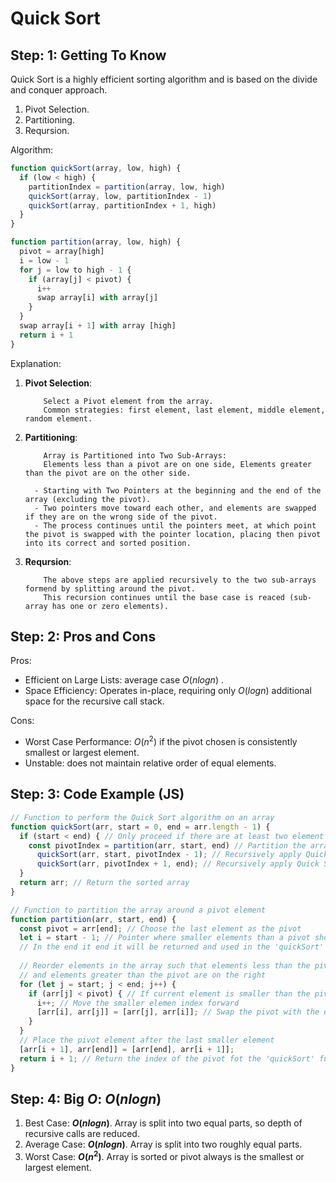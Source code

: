 # Quick Sort
<b></b>
<b><i></i></b>

## Step: 1: Getting To Know

Quick Sort is a highly efficient sorting algorithm and is based on the divide and conquer approach.

1. Pivot Selection.
2. Partitioning.
3. Reqursion.


Algorithm:
```js
function quickSort(array, low, high) {
  if (low < high) {
    partitionIndex = partition(array, low, high)
    quickSort(array, low, partitionIndex - 1)
    quickSort(array, partitionIndex + 1, high)
  }
}

function partition(array, low, high) {
  pivot = array[high]
  i = low - 1
  for j = low to high - 1 {
    if (array[j] < pivot) {
      i++
      swap array[i] with array[j]
    }
  }
  swap array[i + 1] with array [high]
  return i + 1
}
```


Explanation:
1. <b>Pivot Selection</b>: 
      ```
          Select a Pivot element from the array. 
          Common strategies: first element, last element, middle element, random element.
      ```
2. <b>Partitioning</b>: 

      ```
          Array is Partitioned into Two Sub-Arrays: 
          Elements less than a pivot are on one side, Elements greater than the pivot are on the other side.
      ```
      ```
        - Starting with Two Pointers at the beginning and the end of the array (excluding the pivot).
        - Two pointers move toward each other, and elements are swapped if they are on the wrong side of the pivot.
        - The process continues until the pointers meet, at which point the pivot is swapped with the pointer location, placing then pivot into its correct and sorted position.
      ```
3. <b>Reqursion</b>:
      ```
          The above steps are applied recursively to the two sub-arrays formend by splitting around the pivot. 
          This recursion continues until the base case is reaced (sub-array has one or zero elements).
      ```


## Step: 2: Pros and Cons

Pros:
- Efficient on Large Lists: average case  $O(n log n)$ .
- Space Efficiency: Operates in-place, requiring only $O(log n)$ additional space for the recursive call stack.

Cons:
- Worst Case Performance: $O(n^2)$ if the pivot chosen is consistently smallest or largest element.
- Unstable: does not maintain relative order of equal elements.


## Step: 3: Code Example (JS)

```js
// Function to perform the Quick Sort algorithm on an array
function quickSort(arr, start = 0, end = arr.length - 1) {
  if (start < end) { // Only proceed if there are at least two element to sort
    const pivotIndex = partition(arr, start, end) // Partition the array and get the pivot index
      quickSort(arr, start, pivotIndex - 1); // Recursively apply Quick Sort to the left sub-array
      quickSort(arr, pivotIndex + 1, end); // Recursively apply Quick Sort to the right sub-array
  }
  return arr; // Return the sorted array
}

// Function to partition the array around a pivot element
function partition(arr, start, end) {
  const pivot = arr[end]; // Choose the last element as the pivot
  let i = start - 1; // Pointer where smaller elements than a pivot should go.
  // In the end it end it will be returned and used in the 'quickSort' function as Partition index
  
  // Reorder elements in the array such that elements less than the pivot are on the left,
  // and elements greater than the pivot are on the right
  for (let j = start; j < end; j++) {
    if (arr[j] < pivot) { // If current element is smaller than the pivot
      i++; // Move the smaller elemen index forward
      [arr[i], arr[j]] = [arr[j], arr[i]]; // Swap the pivot with the element at the index i.
    }
  }
  // Place the pivot element after the last smaller element
  [arr[i + 1], arr[end]] = [arr[end], arr[i + 1]];
  return i + 1; // Return the index of the pivot fot the 'quickSort' function
}
```



## Step: 4: Big <i>O</i>: <b>$O(n log n)$</b>

1. Best Case: <b>$O(n log n)$</b>. Array is split into two equal parts, so depth of recursive calls are reduced.
2. Average Case: <b>$O(n log n)$</b>. Array is split into two roughly equal parts.
3. Worst Case: <b>$O(n^2)$</b>. Array is sorted or pivot always is the smallest or largest element.
